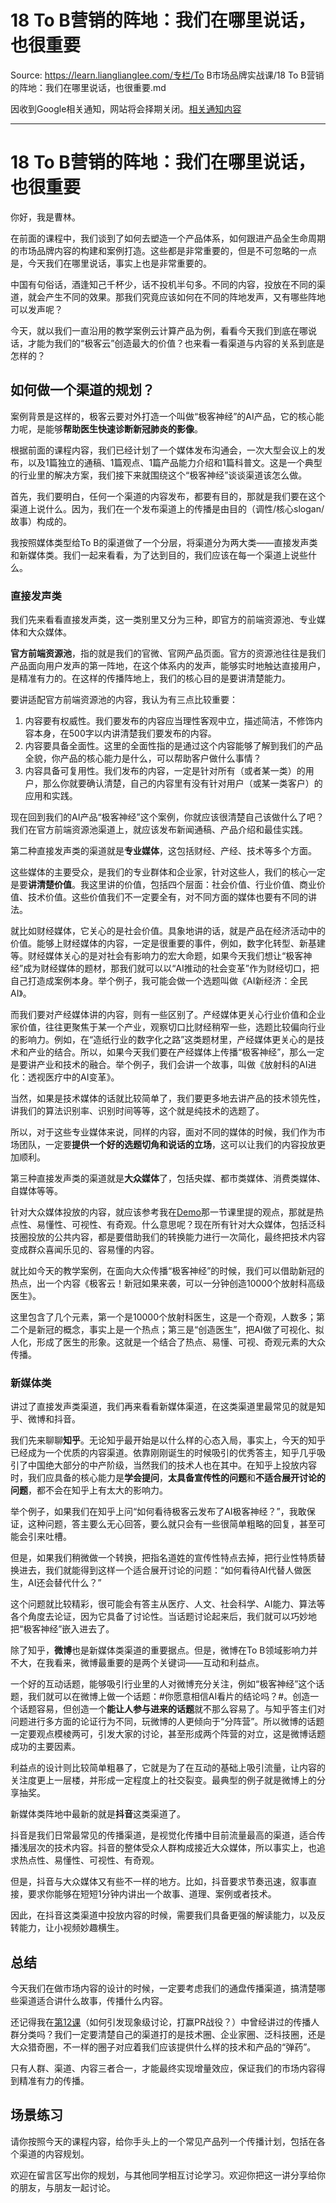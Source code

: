 # 18 To B营销的阵地：我们在哪里说话，也很重要 

Source: https://learn.lianglianglee.com/专栏/To B市场品牌实战课/18 To B营销的阵地：我们在哪里说话，也很重要.md

因收到Google相关通知，网站将会择期关闭。[相关通知内容](https://lumendatabase.org/notices/44265620)

---

# 18 To B营销的阵地：我们在哪里说话，也很重要

你好，我是曹林。

在前面的课程中，我们谈到了如何去塑造一个产品体系，如何跟进产品全生命周期的市场品牌内容的构建和案例打造。这些都是非常重要的，但是不可忽略的一点是，今天我们在哪里说话，事实上也是非常重要的。

中国有句俗话，酒逢知己千杯少，话不投机半句多。不同的内容，投放在不同的渠道，就会产生不同的效果。那我们究竟应该如何在不同的阵地发声，又有哪些阵地可以发声呢？

今天，就以我们一直沿用的教学案例云计算产品为例，看看今天我们到底在哪说话，才能为我们的“极客云”创造最大的价值？也来看一看渠道与内容的关系到底是怎样的？

## 如何做一个渠道的规划？

案例背景是这样的，极客云要对外打造一个叫做“极客神经”的AI产品，它的核心能力呢，是能够**帮助医生快速诊断新冠肺炎的影像**。

根据前面的课程内容，我们已经计划了一个媒体发布沟通会，一次大型会议上的发布，以及1篇独立的通稿、1篇观点、1篇产品能力介绍和1篇科普文。这是一个典型的行业里的解决方案，我们接下来就围绕这个“极客神经”谈谈渠道该怎么做。

首先，我们要明白，任何一个渠道的内容发布，都要有目的，那就是我们要在这个渠道上说什么。因为，我们在一个发布渠道上的传播是由目的（调性/核心slogan/故事）构成的。

我按照媒体类型给To B的渠道做了一个分层，将渠道分为两大类——直接发声类和新媒体类。我们一起来看看，为了达到目的，我们应该在每一个渠道上说些什么。

### 直接发声类

我们先来看看直接发声类，这一类别里又分为三种，即官方的前端资源池、专业媒体和大众媒体。

**官方前端资源池**，指的就是我们的官微、官网产品页面。官方的资源池往往是我们产品面向用户发声的第一阵地，在这个体系内的发声，能够实时地触达直接用户，是精准有力的。在这样的传播阵地上，我们的核心目的是要讲清楚能力。

要讲适配官方前端资源池的内容，我认为有三点比较重要：

1. 内容要有权威性。我们要发布的内容应当理性客观中立，描述简洁，不修饰内容本身，在500字以内讲清楚我们要发布的内容。
2. 内容要具备全面性。这里的全面性指的是通过这个内容能够了解到我们的产品全貌，你产品的核心能力是什么，可以帮助客户做什么事情？
3. 内容具备可复用性。我们发布的内容，一定是针对所有（或者某一类）的用户，那么你就要确认清楚，自己的内容里有没有针对用户（或某一类客户）的应用和实践。

现在回到我们的AI产品“极客神经”这个案例，你就应该很清楚自己该做什么了吧？我们在官方前端资源池渠道上，就应该发布新闻通稿、产品介绍和最佳实践。

第二种直接发声类的渠道就是**专业媒体**，这包括财经、产经、技术等多个方面。

这些媒体的主要受众，是我们的专业群体和企业家，针对这些人，我们的核心一定是要**讲清楚价值**。我这里讲的价值，包括四个层面：社会价值、行业价值、商业价值、技术价值。这些价值我们不一定要全有，对不同方面的媒体也要有不同的讲法。

就比如财经媒体，它关心的是社会价值。具象地讲的话，就是产品在经济活动中的价值。能够上财经媒体的内容，一定是很重要的事件，例如，数字化转型、新基建等。财经媒体关心的是对社会有影响力的宏大命题，如果今天我们想让“极客神经”成为财经媒体的题材，那我们就可以以“AI推动的社会变革”作为财经切口，把自己打造成案例本身。举个例子，我可能会做一个选题叫做《AI新经济：全民AI》。

而我们要对产经媒体讲的内容，则有一些区别了。产经媒体更关心行业价值和企业家价值，往往更聚焦于某一个产业，观察切口比财经稍窄一些，选题比较偏向行业的影响力。例如，在“造纸行业的数字化之路”这类题材里，产经媒体更关心的是技术和产业的结合。所以，如果今天我们要在产经媒体上传播“极客神经”，那么一定是要讲产业和技术的融合。举个例子，我们会讲一个故事，叫做《放射科的AI进化：透视医疗中的AI变革》。

当然，如果是技术媒体的话就比较简单了，我们要更多地去讲产品的技术领先性，讲我们的算法识别率、识别时间等等，这个就是纯技术的选题了。

所以，对于这些专业媒体来说，同样的内容，面对不同的媒体的时候，我们作为市场团队，一定要**提供一个好的选题切角和说话的立场**，这可以让我们的内容投放更加顺利。

第三种直接发声类的渠道就是**大众媒体**了，包括央媒、都市类媒体、消费类媒体、自媒体等等。

针对大众媒体投放的内容，就应该参考我在[Demo](https://time.geekbang.org/column/article/278778)那一节课里提的观点，那就是热点性、易懂性、可视性、有奇观。什么意思呢？现在所有针对大众媒体，包括泛科技圈投放的公共内容，都是要借助我们的转换能力进行一次简化，最终把技术内容变成群众喜闻乐见的、容易懂的内容。

就比如今天的教学案例，在面向大众传播“极客神经”的时候，我们可以借助新冠的热点，出一个内容《极客云！新冠如果来袭，可以一分钟创造10000个放射科高级医生》。

这里包含了几个元素，第一个是10000个放射科医生，这是一个奇观，人数多；第二个是新冠的概念，事实上是一个热点；第三是“创造医生”，把AI做了可视化、拟人化，形成了医生的形象。这就是一个结合了热点、易懂、可视、奇观元素的大众传播。

### 新媒体类

讲过了直接发声类渠道，我们再来看看新媒体渠道，在这类渠道里最常见的就是知乎、微博和抖音。

我们先来聊聊**知乎**。无论知乎最开始是以什么样的心态入局，事实上，今天的知乎已经成为一个优质的内容渠道。依靠刚刚诞生的时候吸引的优秀答主，知乎几乎吸引了中国绝大部分的中产阶级，当然我们的技术人也在其中。在知乎上投放内容时，我们应具备的核心能力是**学会提问**，**太具备宣传性的问题**和**不适合展开讨论的问题**，都不会在知乎上有太大的影响力。

举个例子，如果我们在知乎上问“如何看待极客云发布了AI极客神经？”，我敢保证，这种问题，答主要么无心回答，要么就只会有一些很简单粗略的回复，甚至可能会引来吐槽。

但是，如果我们稍微做一个转换，把指名道姓的宣传性特点去掉，把行业性特质替换进去，我们就能得到这样一个适合展开讨论的问题：“如何看待AI代替人做医生，AI还会替代什么？”

这个问题就比较精彩，很可能会有答主从医疗、人文、社会科学、AI能力、算法等各个角度去论证，因为它具备了讨论性。当话题讨论起来后，我们就可以巧妙地把“极客神经”嵌入进去了。

除了知乎，**微博**也是新媒体类渠道的重要据点。但是，微博在To B领域影响力并不大，在我看来，微博最重要的是两个关键词——互动和利益点。

一个好的互动话题，能够吸引行业里的人对微博充分关注，例如“极客神经”这个话题，我们就可以在微博上做一个话题：#你愿意相信AI看片的结论吗？#。创造一个话题容易，但创造一个**能让人参与进来的话题**就不那么容易了。与知乎答主们对问题进行多方面的论证行为不同，玩微博的人更倾向于“分阵营”。所以微博的话题一定要观点模棱两可，引发大家的讨论，甚至形成两个阵营的对立，这是微博话题成功的主要因素。

利益点的设计则比较简单粗暴了，它就是为了在互动的基础上吸引流量，让内容的关注度更上一层楼，并形成一定程度上的社交裂变。最典型的例子就是微博上的分享抽奖。

新媒体类阵地中最新的就是**抖音**这类渠道了。

抖音是我们日常最常见的传播渠道，是视觉化传播中目前流量最高的渠道，适合传播浅层次的技术内容。抖音的整体受众人群构成接近大众媒体，所以事实上，也追求热点性、易懂性、可视性、有奇观。

但是，抖音与大众媒体又有些不一样的地方。比如，抖音要求节奏迅速，叙事直接，要求你能够在短短1分钟内讲出一个故事、道理、案例或者技术。

因此，在抖音这类渠道中投放内容的时候，需要我们具备更强的解读能力，以及反转能力，让小视频妙趣横生。

## 总结

今天我们在做市场内容的设计的时候，一定要考虑我们的通盘传播渠道，搞清楚哪些渠道适合讲什么故事，传播什么内容。

还记得我在[第12课](https://time.geekbang.org/column/article/282426)（如何引发现象级讨论，打赢PR战役？）中曾经讲过的传播人群分类吗？我们一定要清楚自己的渠道打的是技术圈、企业家圈、泛科技圈，还是大众猎奇圈，不一样的圈子对应着我们应该提供什么样的技术和产品的“弹药”。

只有人群、渠道、内容三者合一，才能最终实现增量效应，保证我们的市场内容得到精准有力的传播。

## 场景练习

请你按照今天的课程内容，给你手头上的一个常见产品列一个传播计划，包括在各个渠道的内容规划。

欢迎在留言区写出你的规划，与其他同学相互讨论学习。欢迎你把这一讲分享给你的朋友，与朋友一起讨论。